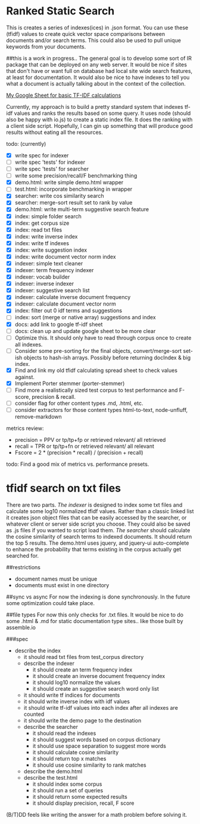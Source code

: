 # Ranked Static Search

This is creates a series of indexes(ices) in .json format. You can use these (tfidf) values to create quick vector space comparisons between documents and/or search terms. This could also be used to pull unique keywords from your documents.


##this is a work in progress..
The general goal is to develop some sort of IR package that can be deployed on any web server.
 It would be nice if sites that don't have or want full on database had local site wide search
  features, at least for documentation. It would also be nice to have indexes to tell you what 
  a document is actually talking about in the context of the collection.


[My Google Sheet for basic TF-IDF calculations](https://docs.google.com/spreadsheets/d/1yWSgmJH1Zr5XkGIhCvssmIMYAXnNfilsidj5dsaxGl4/edit?usp=sharing)
  
Currently, my approach is to build a pretty standard system that indexes tf-idf values 
and ranks the results based on some query. It uses node (should also be happy with io.js) 
to create a static index file. It does the ranking with a client side script. 
Hopefully, I can gin up something that will produce good results without eating all the resources. 

todo: (currently)
  - [x] write spec for indexer
  - [ ] write spec 'tests' for indexer
  - [ ] write spec 'tests' for searcher
  - [ ] write some precision/recall/F benchmarking thing
  - [x] demo.html: write simple demo.html wrapper
  - [ ] test.html: incorporate benchmarking in wrapper
  - [x] searcher: write cos similarity search
  - [x] searcher: merge-sort result set to rank by value
  - [x] demo.html: write multi-term suggestive search feature
  - [x] index: simple folder search
  - [x] index: get corpus size
  - [x] index: read txt files
  - [x] index: write inverse index
  - [x] index: write tf indexes
  - [x] index: write suggestion index
  - [x] index: write document vector norm index
  - [x] indexer: simple text cleaner
  - [x] indexer: term frequency indexer
  - [x] indexer: vocab builder
  - [x] indexer: inverse indexer
  - [x] indexer: suggestive search list
  - [x] indexer: calculate inverse document frequency
  - [x] indexer: calculate document vector norm
  - [x] index: filter out 0 idf terms and suggestions
  - [ ] index: sort (merge or native array) suggestions and index 
  - [x] docs: add link to google tf-idf sheet
  - [ ] docs: clean up and update google sheet to be more clear
  - [ ] Optimize this. It should only have to read through corpus once to create all indexes.
  - [ ] Consider some pre-sorting for the final objects, convert/merge-sort set-ish objects to hash-ish arrays. Possibly before returning docIndex & big index. 
  - [x] Find and link my old tfidf calculating spread sheet to check values against. 
  - [x] Implement Porter stemmer (porter-stemmer)
  - [ ] Find more a realistically sized test corpus to test performance and F-score, precision & recall.
  - [ ] consider flag for other content types .md, .html, etc.
  - [ ] consider extractors for those content types html-to-text, node-unfluff, remove-markdown

metrics review:
  - precision = PPV or tp/tp+fp or retrieved relevant/ all retrieved
  - recall = TPR or tp/tp+fn or retrieved relevant/ all relevant
  - Fscore = 2 * (precision * recall) / (precision + recall)
  
todo: Find a good mix of metrics vs. performance presets.

# tfidf search on txt files
There are two parts.
_The indexer_ is designed to index some txt files and calculate some log10 normalized tfidf values.
Rather than a classic linked list it creates json object files that can be easily accessed 
by the searcher, or whatever client or server side script you choose. They could also be 
saved as .js files if you wanted to script load them.
_The searcher_ should calculate the cosine similarity of search terms to indexed documents.
It should return the top 5 results. The demo.html uses jquery, and jquery-ui auto-complete to 
enhance the probability that terms existing in the corpus actually get searched for.


##restrictions
  - document names must be unique
  - documents must exist in one directory

##sync vs async
For now the indexing is done synchronously.
In the future some optimization could take place.

##file types
For now this only checks for .txt files.
It would be nice to do some .html & .md for static documentation type sites.. like those built by assemble.io

###spec
  - describe the index
    - it should read txt files from test_corpus directory
    - describe the indexer
      - it should create an term frequency index
      - it should create an inverse document frequency index
      - it should log10 normalize the values
      - it should create an suggestive search word only list
    - it should write tf indices for documents
    - it should write inverse index with idf values
    - it should write tf-idf values into each index after all indexes are counted
    - it should write the demo page to the destination
    - describe the searcher
      - it should read the indexes
      - it should suggest words based on corpus dictionary
      - it should use space separation to suggest more words
      - it should calculate cosine similarity
      - it should return top x matches
      - it should use cosine similarity to rank matches
    - describe the demo.html
    - describe the test.html
      - it should index some corpus
      - it should run a set of queries
      - it should return some expected results
      - it should display precision, recall, F score

(B/T)DD feels like writing the answer for a math problem before solving it.
